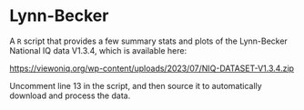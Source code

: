 
# Lynn-Becker

<!-- badges: start -->
<!-- badges: end -->

A `R` script that provides a few summary stats and plots of the Lynn-Becker National IQ data V1.3.4, which is available here: 

https://viewoniq.org/wp-content/uploads/2023/07/NIQ-DATASET-V1.3.4.zip

Uncomment line 13 in the script, and then source it to automatically download and process the data.

